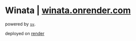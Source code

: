 # Winata | [winata.onrender.com](https://winata.onrender.com/)

powered by [`sv`](https://github.com/sveltejs/cli).

deployed on [render](https://render.com/)